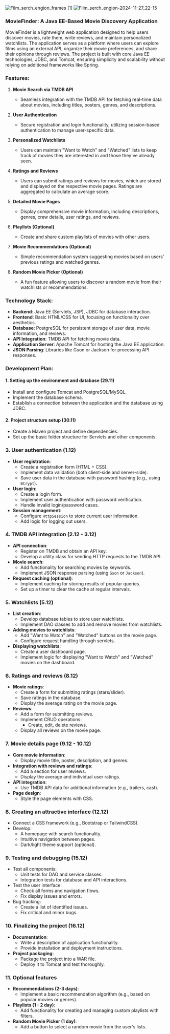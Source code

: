 ![Film_serch_engion_frames (1)](https://github.com/user-attachments/assets/29a9d9de-a92f-4469-973d-ed526a17c968)
![Film_serch_engion-2024-11-27_22-15](https://github.com/user-attachments/assets/4951b85d-bf8d-49b3-ab01-97fea82fa1de)

### MovieFinder: A Java EE-Based Movie Discovery Application

MovieFinder is a lightweight web application designed to help users discover movies, rate them, write reviews, and maintain personalized watchlists. The application serves as a platform where users can explore films using an external API, organize their movie preferences, and share their opinions through reviews. The project is built with core Java EE technologies, JDBC, and Tomcat, ensuring simplicity and scalability without relying on additional frameworks like Spring.

### Features:
1. **Movie Search via TMDB API**  
   - Seamless integration with the TMDB API for fetching real-time data about movies, including titles, posters, genres, and descriptions.

2. **User Authentication**  
   - Secure registration and login functionality, utilizing session-based authentication to manage user-specific data.

3. **Personalized Watchlists**  
   - Users can maintain "Want to Watch" and "Watched" lists to keep track of movies they are interested in and those they've already seen.

4. **Ratings and Reviews**  
   - Users can submit ratings and reviews for movies, which are stored and displayed on the respective movie pages. Ratings are aggregated to calculate an average score.

5. **Detailed Movie Pages**  
   - Display comprehensive movie information, including descriptions, genres, crew details, user ratings, and reviews.

6. **Playlists (Optional)**  
   - Create and share custom playlists of movies with other users.

7. **Movie Recommendations (Optional)**  
   - Simple recommendation system suggesting movies based on users’ previous ratings and watched genres.

8. **Random Movie Picker (Optional)**  
   - A fun feature allowing users to discover a random movie from their watchlists or recommendations.

### Technology Stack:
- **Backend**: Java EE (Servlets, JSP), JDBC for database interaction.
- **Frontend**: Basic HTML/CSS for UI, focusing on functionality over aesthetics.
- **Database**: PostgreSQL for persistent storage of user data, movie information, and reviews.
- **API Integration**: TMDB API for fetching movie data.
- **Application Server**: Apache Tomcat for hosting the Java EE application.
- **JSON Parsing**: Libraries like Gson or Jackson for processing API responses.

### Development Plan:
#### **1. Setting up the environment and database (29.11)**  
   - Install and configure Tomcat and PostgreSQL/MySQL.  
   - Implement the database schema.  
   - Establish a connection between the application and the database using JDBC.  

#### **2. Project structure setup (30.11)**  
   - Create a Maven project and define dependencies.  
   - Set up the basic folder structure for Servlets and other components.  

### 3. **User authentication (1.12)**  
- **User registration**:  
  - Create a registration form (HTML + CSS).  
  - Implement data validation (both client-side and server-side).  
  - Save user data in the database with password hashing (e.g., using `BCrypt`).  
- **User login**:  
  - Create a login form.  
  - Implement user authentication with password verification.  
  - Handle invalid login/password cases.  
- **Session management**:  
  - Configure `HttpSession` to store current user information.  
  - Add logic for logging out users.  

### 4. **TMDB API integration (2.12 - 3.12)**  
- **API connection**:  
  - Register on TMDB and obtain an API key.  
  - Develop a utility class for sending HTTP requests to the TMDB API.  
- **Movie search**:  
  - Add functionality for searching movies by keywords.  
  - Implement JSON response parsing (using `Gson` or `Jackson`).  
- **Request caching (optional)**:  
  - Implement caching for storing results of popular queries.  
  - Set up a timer to clear the cache at regular intervals.  

### 5. **Watchlists (5.12)**  
- **List creation**:  
  - Develop database tables to store user watchlists.  
  - Implement DAO classes to add and remove movies from watchlists.  
- **Adding movies to watchlists**:  
  - Add "Want to Watch" and "Watched" buttons on the movie page.  
  - Configure request handling through servlets.  
- **Displaying watchlists**:  
  - Create a user dashboard page.  
  - Implement logic for displaying "Want to Watch" and "Watched" movies on the dashboard.  

### 6. **Ratings and reviews (8.12)**  
- **Movie ratings**:  
  - Create a form for submitting ratings (stars/slider).  
  - Save ratings in the database.  
  - Display the average rating on the movie page.  
- **Reviews**:  
  - Add a form for submitting reviews.  
  - Implement CRUD operations:  
    - Create, edit, delete reviews.  
  - Display all reviews on the movie page.  

### 7. **Movie details page (9.12 - 10.12)**  
- **Core movie information**:  
  - Display movie title, poster, description, and genres.  
- **Integration with reviews and ratings**:  
  - Add a section for user reviews.  
  - Display the average and individual user ratings.  
- **API integration**:  
  - Use TMDB API data for additional information (e.g., trailers, cast).  
- **Page design**:  
  - Style the page elements with CSS.  

### 8. **Creating an attractive interface (12.12)**  
- Connect a CSS framework (e.g., Bootstrap or TailwindCSS).  
- Develop:  
  - A homepage with search functionality.  
  - Intuitive navigation between pages.  
  - Dark/light theme support (optional).  

### 9. **Testing and debugging (15.12)**  
- Test all components:  
  - Unit tests for DAO and service classes.  
  - Integration tests for database and API interactions.  
- Test the user interface:  
  - Check all forms and navigation flows.  
  - Fix display issues and errors.  
- Bug tracking:  
  - Create a list of identified issues.  
  - Fix critical and minor bugs.  

### 10. **Finalizing the project (16.12)**  
- **Documentation**:  
  - Write a description of application functionality.  
  - Provide installation and deployment instructions.  
- **Project packaging**:  
  - Package the project into a WAR file.  
  - Deploy it to Tomcat and test thoroughly.  

### 11. **Optional features**  
- **Recommendations (2-3 days)**:  
  - Implement a basic recommendation algorithm (e.g., based on popular movies or genres).  
- **Playlists (1 - 2 day)**:  
  - Add functionality for creating and managing custom playlists with filters.  
- **Random Movie Picker (1 day)**:  
  - Add a button to select a random movie from the user's lists.  
